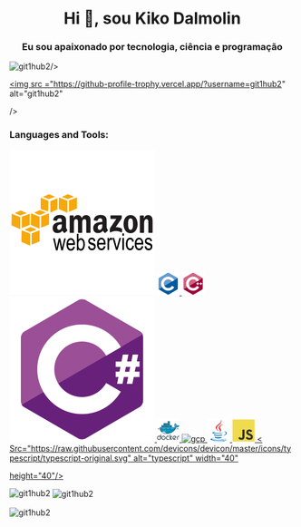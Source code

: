 <h1 align="center">Hi 👋, sou Kiko Dalmolin</h1>
<h3 align="center">Eu sou apaixonado por tecnologia, ciência e programação</h3>

<p align="left"> <img src="https://komarev.com/ghpvc/?username=git1hub2&label=Profile%20views&color=0e75b6&style=flat" alt="git1hub2"

/> </p><p align="left"> <a href="https://github.com/ryo-ma/github-profile-trophy"><img src ="https://github-profile-trophy.vercel.app/?username=git1hub2" alt="git1hub2"


/></a> </p><h3 align="left">Languages and Tools:</h3>
<p align="left". > <a href="https://aws.amazon.com" target="_blank"> <img src="https://raw.githubusercontent.com/devicons/devicon/master/icons/amazonwebservices/amazonwebservices-original-wordmark.svg" alt="aws" largura="40" altura="40"/></a> <a href="https://www.cprogramming.com/" target="_blank"> <img src="https://raw.githubusercontent.com/devicons/devicon/master/icons/c/c-original.svg" alt="c" width="40" height="40"/> </a><a hrefa=="https://www.w3schools.com" target="_blank"> <img src="https://raw.githubusercontent.com/devicons/devicon/master/icons/cplusplus/cplusplus-original.svg" alt="cplusplus" width="40" height="40"/> </a><a href="https://www.w3schools.com/cs/="_blank"> <img src="https://raw.githubusercontent.com/devicons/devicon/master/icons/csharp/csharp-original.svg" alt="csharp" largura="40" altura="40"/> </a><a href="https://www.docker.com/" target="_blank"> <img src="https://raw.githubusercontent.com/devicons/devicon/master/icons/docker/docker-original-wordmark.svg" alt="docker" width="40" height="40"/> </a><a href="https://cloud.google.com" target=" _blank"> <img src="https://www.vectorlogo.zone/logos/google_cloud/google_cloud-icon.svg" alt="gcp" width="40" height="40"/> </a><a href="https://www.java.com" target="_blank"> <img src="https://raw.githubusercontent.com/devicons/devicon/master/icons/java/java-original.svg" alt="java" width="40" height="40 "/> </a><a href="https://developer.mozilla.org/en-US/docs/Web/JavaScript" target="_blank"> <img src="https://raw.githubusercontent.com/devicons/devicon/master/icons/javascript/javascript-original.svg" alt="javascript" width="40" height="40"/> </a><a href="https://www.typescriptlang.org/" target="_blank"> < Src="https://raw.githubusercontent.com/devicons/devicon/master/icons/typescript/typescript-original.svg" alt="typescript" width="40"

height="40"/> </a></p><p><img align="left" src="https://github-readme-stats.vercel.app/api/top-langs?username=git1hub2&show_icons=true&locale=en&layout=compact" alt="git1hub2" /></p>

<p>&nbsp;<img align="center" src="https://github-readme-stats.vercel.app/api?username=git1hub2&show_icons=true&locale=en" alt="git1hub2" /></p>

<p><img align="center" src="https://github-readme-streak-stats.herokuapp.com/?user=git1hub2&" alt="git1hub2" /></p>

